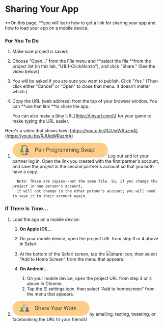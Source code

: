 # Sharing Your App

**On this page, **you will learn how to get a link for sharing your app and how to load your app on a mobile device.

### For You To Do

1. Make sure project is saved.
2. Choose "Open..." from the File menu and **select the file **from the project list \(in this lab, "U1L1-ClickAlonzo"\), and click "Share." \(See the video below.\)

3. You will be asked if you are sure you want to publish. Click "Yes." \(Then click either "Cancel" or "Open" to close that menu. It doesn't matter which.\)

4. Copy the URL \(web address\) from the top of your browser window. You can **use that link **to share the app.

     You can also make a \[tiny URL\]\(http://tinyurl.com/\) for your game to make typing the URL easier.

Here's a video that shows how: [https://youtu.be/RJUiqWRuzmA](https://youtu.be/RJUiqWRuzmA)

1. ![](/assets/pair_programming.png)Log out and let your partner log in. Open the link you created with the first partner's account, and save the project in the second partner's account so that you both have a copy.

   ```
     Note: These are copies--not the same file. So, if you change the project in one person's account, 
     it will not change in the other person's account; you will need to save it to their account again.
   ```

### If There Is Time...

1. Load  the app on a mobile device:  
   1. **On Apple iOS...**

   1. On your mobile device, open the project URL from step 3 or 4 above in Safari.
   2. At the bottom of the Safari screen, tap the ![](https://i.stack.imgur.com/JCZNV.png)share icon, then select "Add to Home Screen" from the menu that appears.

   3. **On Android...**

      1. On your mobile device, open the project URL from step 3 or 4 above in Chrome.
      2. Tap the ☰ settings icon, then select "Add to homescreen" from the menu that appears.

2. ![](/assets/sharework.png)by emailing, texting, tweeting, or facebooking the URL to your friends!



